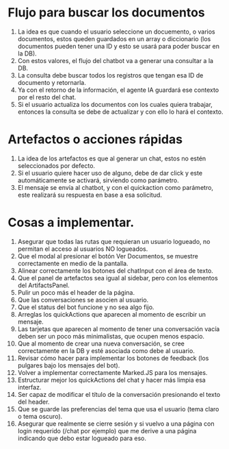 # Flujo para buscar los documentos

1. La idea es que cuando el usuario seleccione un docuemento, o varios documentos, estos queden guardados en un array o diccionario (los documentos pueden tener una ID y esto se usará para poder buscar en la DB).
2. Con estos valores, el flujo del chatbot va a generar una consultar a la DB.
3. La consulta debe buscar todos los registros que tengan esa ID de documento y retornarla.
4. Ya con el retorno de la información, el agente IA guardará ese contexto por el resto del chat.
5. Si el usuario actualiza los documentos con los cuales quiera trabajar, entonces la consulta se debe de actualizar y con ello lo hará el contexto.

# Artefactos o acciones rápidas

1. La idea de los artefactos es que al generar un chat, estos no estén seleccionados por defecto.
2. Si el usuario quiere hacer uso de alguno, debe de dar click y este automáticamente se activará, sirviendo como parámetro.
3. El mensaje se envía al chatbot, y con el quickaction como parámetro, este realizará su respuesta en base a esa solicitud.

# Cosas a implementar.

1. Asegurar que todas las rutas que requieran un usuario logueado, no permitan el acceso al usuarios NO logueados.
2. Que el modal al presionar el botón Ver Documentos, se muestre correctamente en medio de la pantalla.
3. Alinear correctamente los botones del chatInput con el área de texto.
4. Que el panel de artefactos sea igual al sidebar, pero con los elementos del ArtifactsPanel.
5. Pulir un poco más el header de la página.
6. Que las conversaciones se asocien al usuario.
7. Que el status del bot funcione y no sea algo fijo.
8. Arreglas los quickActions que aparecen al momento de escribir un mensaje.
9. Las tarjetas que aparecen al momento de tener una conversación vacía deben ser un poco más minimalistas, que ocupen menos espacio.
10. Que al momento de crear una nueva conversación, se cree correctamente en la DB y esté asociada como debe al usuario.
11. Revisar cómo hacer para implementar los botones de feedback (los pulgares bajo los mensajes del bot).
12. Volver a implementar correctamente Marked.JS para los mensajes.
13. Estructurar mejor los quickActions del chat y hacer más limpia esa interfaz.
14. Ser capaz de modificar el título de la conversación presionando el texto del header.
15. Que se guarde las preferencias del tema que usa el usuario (tema claro o tema oscuro).
16. Asegurar que realmente se cierre sesión y si vuelvo a una página con login requerido (/chat por ejemplo) que me derive a una página indicando que debo estar logueado para eso.

